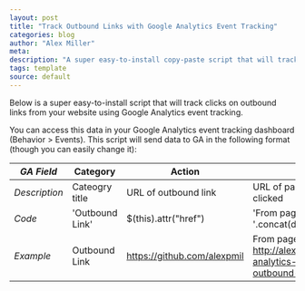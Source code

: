 ```yaml
---
layout: post
title: "Track Outbound Links with Google Analytics Event Tracking"
categories: blog
author: "Alex Miller"
meta:
description: "A super easy-to-install copy-paste script that will track all outbound links on your website as a Google Analytics event. Click to read more >>"
tags: template
source: default
---
```


Below is a super easy-to-install script that will track clicks on outbound links from your website using Google Analytics event tracking.

<script src="https://gist.github.com/alexpmil/f4d668cb398ae83d78db.js"></script>

You can access this data in your Google Analytics event tracking dashboard (Behavior > Events). This script will send data to GA in the following format (though you can easily change it):

| *GA Field*    | Category       | Action                       | Label                                                                              |
| ----------- | -------------- | ---------------------------- | ---------------------------------------------------------------------------------- | 
| *Description* | Cateogry title | URL of outbound link         | URL of page on which link was clicked                                              |
| *Code*        | 'Outbound Link'| $(this).attr("href")         | 'From page: '.concat(document.URL)                                                 |
| *Example*     | Outbound Link  | https://github.com/alexpmil  |  From page: http://alex.miller.im/posts/google-analytics-event-track-outbound-links |
